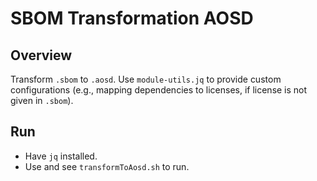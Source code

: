 # SBOM Transformation AOSD

## Overview
Transform `.sbom` to `.aosd`.
Use `module-utils.jq` to provide custom configurations (e.g., mapping dependencies to licenses, if license is not given in `.sbom`).

## Run
* Have `jq` installed.
* Use and see `transformToAosd.sh` to run.